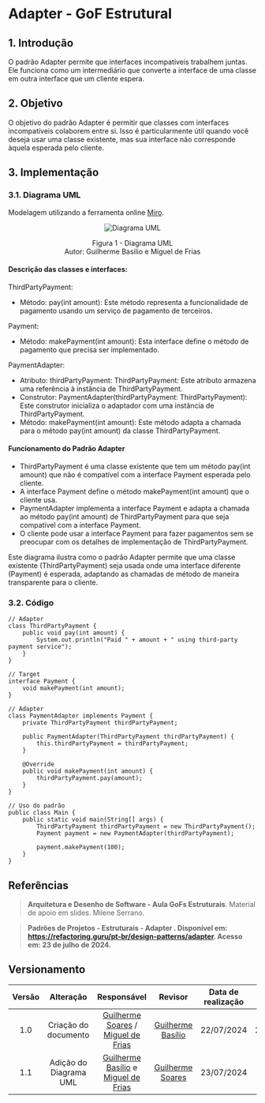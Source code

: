 # Adapter - GoF Estrutural

## 1. Introdução

O padrão Adapter permite que interfaces incompatíveis trabalhem juntas. Ele funciona como um intermediário que converte a interface de uma classe em outra interface que um cliente espera.

## 2. Objetivo

O objetivo do padrão Adapter é permitir que classes com interfaces incompatíveis colaborem entre si. Isso é particularmente útil quando você deseja usar uma classe existente, mas sua interface não corresponde àquela esperada pelo cliente.

## 3. Implementação



### 3.1. Diagrama UML
Modelagem utilizando a ferramenta online [Miro](https://miro.com/app/board/).

<div align = "center"><img src="https://raw.githubusercontent.com/UnBArqDsw2024-1/2024.1_G7_My_Market/GuilhermeS_Miguel_GuilhermeB/Entrega03/docs/Imagens/Diagramas/DiagramaAdapter.png" alt="Diagrama UML">
<p>Figura 1 - Diagrama UML<br> Autor: Guilherme Basilio e Miguel de Frias</p></div>


#### Descrição das classes e interfaces:

ThirdPartyPayment:

- Método: pay(int amount): Este método representa a funcionalidade de pagamento usando um serviço de pagamento de terceiros.

Payment:

- Método: makePayment(int amount): Esta interface define o método de pagamento que precisa ser implementado.

PaymentAdapter:

- Atributo: thirdPartyPayment: ThirdPartyPayment: Este atributo armazena uma referência à instância de ThirdPartyPayment.
- Construtor: PaymentAdapter(thirdPartyPayment: ThirdPartyPayment): Este construtor inicializa o adaptador com uma instância de ThirdPartyPayment.
- Método: makePayment(int amount): Este método adapta a chamada para o método pay(int amount) da classe ThirdPartyPayment.

#### Funcionamento do Padrão Adapter

- ThirdPartyPayment é uma classe existente que tem um método pay(int amount) que não é compatível com a interface Payment esperada pelo cliente.
- A interface Payment define o método makePayment(int amount) que o cliente usa.
- PaymentAdapter implementa a interface Payment e adapta a chamada ao método pay(int amount) de ThirdPartyPayment para que seja compatível com a interface Payment.
- O cliente pode usar a interface Payment para fazer pagamentos sem se preocupar com os detalhes de implementação de ThirdPartyPayment.

Este diagrama ilustra como o padrão Adapter permite que uma classe existente (ThirdPartyPayment) seja usada onde uma interface diferente (Payment) é esperada, adaptando as chamadas de método de maneira transparente para o cliente.
### 3.2. Código

    // Adapter
    class ThirdPartyPayment {
        public void pay(int amount) {
            System.out.println("Paid " + amount + " using third-party payment service");
        }
    }

    // Target
    interface Payment {
        void makePayment(int amount);
    }

    // Adapter
    class PaymentAdapter implements Payment {
        private ThirdPartyPayment thirdPartyPayment;

        public PaymentAdapter(ThirdPartyPayment thirdPartyPayment) {
            this.thirdPartyPayment = thirdPartyPayment;
        }

        @Override
        public void makePayment(int amount) {
            thirdPartyPayment.pay(amount);
        }
    }

    // Uso do padrão
    public class Main {
        public static void main(String[] args) {
            ThirdPartyPayment thirdPartyPayment = new ThirdPartyPayment();
            Payment payment = new PaymentAdapter(thirdPartyPayment);

            payment.makePayment(100);
        }
    }

## Referências

> **Arquitetura e Desenho de Software - Aula GoFs Estruturais**. Material de apoio em slides. Milene Serrano. 

> **Padrões de Projetos - Estruturais - Adapter . Disponível em: <https://refactoring.guru/pt-br/design-patterns/adapter>. Acesso em: 23 de julho de 2024.**

## Versionamento

| Versão | Alteração |  Responsável  | Revisor | Data de realização | Data de revisão |
| :------: | :---: | :-----: | :----: | :----: | :-----: |
| 1.0 | Criação do documento | [Guilherme Soares](https://github.com/GuilhermeSoaress) / [Miguel de Frias](https://github.com/migueldefrias) | [Guilherme Basílio](https://github.com/GuilhermeBES) | 22/07/2024 | 22/07/2024 |
| 1.1 | Adição do Diagrama UML | [Guilherme Basílio](https://github.com/GuilhermeBES) e [Miguel de Frias](https://github.com/migueldefrias) | [Guilherme Soares](https://github.com/GuilhermeSoaress)| 23/07/2024 | - |